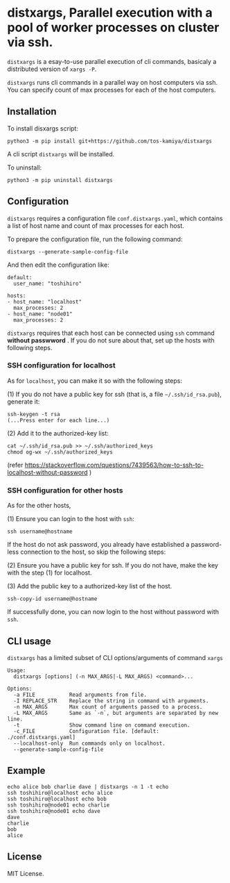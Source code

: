 # distxargs, Parallel execution with a pool of worker processes on cluster via ssh.

`distxargs` is a esay-to-use parallel execution of cli commands, basicaly a distributed version of `xargs -P`.

`distxargs` runs cli commands in a parallel way on host computers via ssh.
You can specify count of max processes for each of the host computers.

## Installation

To install disxargs script:

```
python3 -m pip install git+https://github.com/tos-kamiya/distxargs
```

A cli script `distxargs` will be installed.

To uninstall:

```
python3 -m pip uninstall distxargs
```

## Configuration

`distxargs` requires a configuration file `conf.distxargs.yaml`, which contains a list of host name and count of max processes for each host.

To prepare the configuration file, run the following command:

```
distxargs --generate-sample-config-file
```

And then edit the configuration like:

```
default:
  user_name: "toshihiro"

hosts:
- host_name: "localhost"
  max_processes: 2
- host_name: "node01"
  max_processes: 2
```

`distxargs` requires that each host can be connected using `ssh` command **without passwword** . If you do not sure about that, set up the hosts with following steps.

### SSH configuration for localhost

As for `localhost`, you can make it so with the following steps:

(1) If you do not have a public key for ssh (that is, a file `~/.ssh/id_rsa.pub`), generate it:

```
ssh-keygen -t rsa
(...Press enter for each line...)
```

(2) Add it to the authorized-key list:

```
cat ~/.ssh/id_rsa.pub >> ~/.ssh/authorized_keys
chmod og-wx ~/.ssh/authorized_keys
```

(refer https://stackoverflow.com/questions/7439563/how-to-ssh-to-localhost-without-password )

### SSH configuration for other hosts

As for the other hosts,

(1) Ensure you can login to the host with `ssh`:

```
ssh username@hostname
```

If the host do not ask password, you already have established a password-less connection to the host, so skip the following steps:

(2) Ensure you have a public key for ssh. If you do not have, make the key with the step (1) for localhost.

(3) Add the public key to a authorized-key list of the host.

```
ssh-copy-id username@hostname
```

If successfully done, you can now login to the host without password with `ssh`.

## CLI usage

`distxargs` has a limited subset of CLI options/arguments of command `xargs`

```
Usage:
  distxargs [options] (-n MAX_ARGS|-L MAX_ARGS) <command>...

Options:
  -a FILE           Read arguments from file.
  -I REPLACE_STR    Replace the string in command with arguments.
  -n MAX_ARGS       Max count of arguments passed to a process.
  -L MAX_ARGS       Same as `-n`, but arguments are separated by new line.
  -t                Show command line on command execution.
  -c_FILE           Configuration file. [default: ./conf.distxargs.yaml]
  --localhost-only  Run commands only on localhost.
  --generate-sample-config-file
```

## Example

```
echo alice bob charlie dave | distxargs -n 1 -t echo
ssh toshihiro@localhost echo alice
ssh toshihiro@localhost echo bob
ssh toshihiro@node01 echo charlie
ssh toshihiro@node01 echo dave
dave
charlie
bob
alice
```

## License

MIT License.

